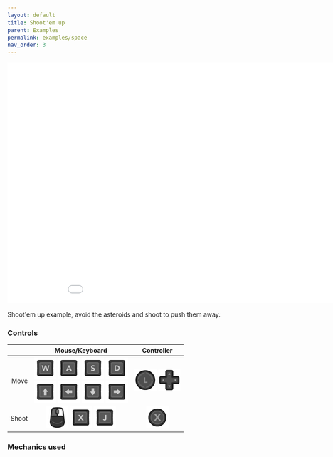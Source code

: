 ```yaml
--- 
layout: default
title: Shoot'em up
parent: Examples
permalink: examples/space
nav_order: 3
---
```


<iframe id="" src="Space-Build" name="" width="960" height="540" frameborder="0" marginheight="0" scrolling="no"></iframe>

Shoot'em up example, avoid the asteroids and shoot to push them away.

### Controls

|         | Mouse/Keyboard | Controller |
| ------: | :-------------:  | :----------: |
|  Move   | <img src="../assets/KeyPrompts/Keyboard/W.png" width="50"> <img src="../assets/KeyPrompts/Keyboard/A.png" width="50"> <img src="../assets/KeyPrompts/Keyboard/S.png" width="50"> <img src="../assets/KeyPrompts/Keyboard/D.png" width="50"> <br> <img src="../assets/KeyPrompts/Keyboard/Arrow_Up.png" width="50"> <img src="../assets/KeyPrompts/Keyboard/Arrow_Left.png" width="50"> <img src="../assets/KeyPrompts/Keyboard/Arrow_Down.png" width="50"> <img src="../assets/KeyPrompts/Keyboard/Arrow_Right.png" width="50">| <img src="../assets/KeyPrompts/Controller/LeftStick.png" width="50"> <img src="../assets/KeyPrompts/Controller/Dpad.png" width="50">|
| Shoot | <img src="../assets/KeyPrompts/Keyboard/Mouse_Right.png" width="50"> <img src="../assets/KeyPrompts/Keyboard/X.png" width="50"> <img src="../assets/KeyPrompts/Keyboard/J.png" width="50"> | <img src="../assets/KeyPrompts/Controller/X.png" width="50"> |


### Mechanics used

